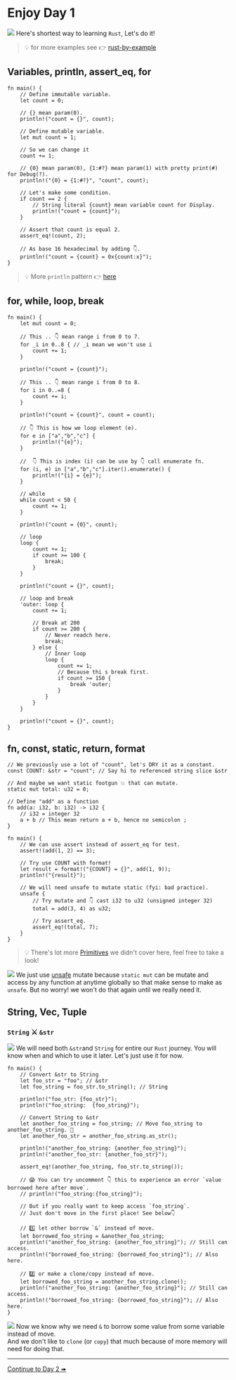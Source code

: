 # Enjoy Day 1

![](/assets/kat.png) <span class="speech-bubble">Here's shortest way to learning `Rust`, Let's do it!</span>

> 💡 for more examples see 👉 [rust-by-example](https://doc.rust-lang.org/rust-by-example/index.html)

## Variables, println, assert_eq, for

```rust,editable
fn main() {
    // Define immutable variable.
    let count = 0;

    // {} mean param(0).
    println!("count = {}", count);

    // Define mutable variable.
    let mut count = 1;

    // So we can change it
    count += 1;

    // {0} mean param(0), {1:#?} mean param(1) with pretty print(#) for Debug(?).
    println!("{0} = {1:#?}", "count", count);

    // Let's make some condition.
    if count == 2 {
        // String literal {count} mean variable count for Display.
        println!("count = {count}");
    }

    // Assert that count is equal 2.
    assert_eq!(count, 2);

    // As base 16 hexadecimal by adding 👇.
    println!("count = {count} = 0x{count:x}");
}
```

> 💡 More `println` pattern 👉 [here](https://doc.rust-lang.org/rust-by-example/hello/print.html)

## for, while, loop, break

```rust,editable
fn main() {
    let mut count = 0;

    // This .. 👇 mean range i from 0 to 7.
    for _i in 0..8 { // _i mean we won't use i
        count += 1;
    }

    println!("count = {count}");

    // This .. 👇 mean range i from 0 to 8.
    for i in 0..=8 {
        count += i;
    }

    println!("count = {count}", count = count);

    // 👇 This is how we loop element (e).
    for e in ["a","b","c"] {
        println!("{e}");
    }

    //  👇 This is index (i) can be use by 👇 call enumerate fn.
    for (i, e) in ["a","b","c"].iter().enumerate() {
        println!("{i} = {e}");
    }

    // while
    while count < 50 {
        count += 1;
    }

    println!("count = {0}", count);

    // loop
    loop {
        count += 1;
        if count >= 100 {
            break;
        }
    }

    println!("count = {}", count);

    // loop and break
    'outer: loop {
        count += 1;

        // Break at 200
        if count >= 200 {
            // Never readch here.
            break;
        } else {
            // Inner loop
            loop {
                count += 1;
                // Because thi s break first.
                if count >= 150 {
                    break 'outer;
                }
            }
        }
    }

    println!("count = {}", count);
}
```

## fn, const, static, return, format

```rust,editable
// We previously use a lot of "count", let's DRY it as a constant.
const COUNT: &str = "count"; // Say hi to referenced string slice &str

// And maybe we want static footgun 💥 that can mutate.
static mut total: u32 = 0;

// Define "add" as a function
fn add(a: i32, b: i32) -> i32 {
    // i32 = integer 32
    a + b // This mean return a + b, hence no semicolon ;
}

fn main() {
    // We can use assert instead of assert_eq for test.
    assert!(add(1, 2) == 3);

    // Try use COUNT with format!
    let result = format!("{COUNT} = {}", add(1, 9));
    println!("{result}");

    // We will need unsafe to mutate static (fyi: bad practice).
    unsafe {
        // Try mutate and 👇 cast i32 to u32 (unsigned integer 32)
        total = add(3, 4) as u32;

        // Try assert_eq.
        assert_eq!(total, 7);
    }
}
```

> 💡 There's lot more [Primitives](https://doc.rust-lang.org/rust-by-example/primitives.html) we didn't cover here, feel free to take a look!

![](/assets/kat.png) We just use [unsafe](https://doc.rust-lang.org/book/ch19-01-unsafe-rust.html) mutate because `static mut` can be mutate and access by any function at anytime globally so that make sense to make as `unsafe`. But no worry! we won't do that again until we really need it.

## String, Vec, Tuple

### `String` ⚔️ `&str`

![](/assets/kat.png) We will need both `&str`and `String` for entire our `Rust` journey.
You will know when and which to use it later. Let's just use it for now.

```rust,editable
fn main() {
    // Convert &str to String
    let foo_str = "foo"; // &str
    let foo_string = foo_str.to_string(); // String

    println!("foo_str: {foo_str}");
    println!("foo_string:  {foo_string}");

    // Convert String to &str
    let another_foo_string = foo_string; // Move foo_string to another_foo_string. 👋
    let another_foo_str = another_foo_string.as_str();

    println!("another_foo_string: {another_foo_string}");
    println!("another_foo_str: {another_foo_str}");

    assert_eq!(another_foo_string, foo_str.to_string());

    // 😱 You can try uncomment 👇 this to experience an error `value borrowed here after move`.
    // println!("foo_string:{foo_string}");

    // But if you really want to keep access `foo_string`.
    // Just don't move in the first place! See below👇

    // 1️⃣ let other borrow `&` instead of move.
    let borrowed_foo_string = &another_foo_string;
    println!("another_foo_string: {another_foo_string}"); // Still can access.
    println!("borrowed_foo_string: {borrowed_foo_string}"); // Also here.

    // 2️⃣ or make a clone/copy instead of move.
    let borrowed_foo_string = another_foo_string.clone();
    println!("another_foo_string: {another_foo_string}"); // Still can access.
    println!("borrowed_foo_string: {borrowed_foo_string}"); // Also here.
}
```

![](/assets/duck.png) Now we know why we need `&` to borrow some value from some variable instead of move.  
And we don't like to `clone` (or `copy`) that much because of more memory will need for doing that.

---

[Continue to Day 2 ➠](./enjoy2.md)
